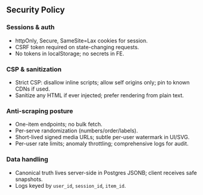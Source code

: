 ## Security Policy

### Sessions & auth
- httpOnly, Secure, SameSite=Lax cookies for session.
- CSRF token required on state-changing requests.
- No tokens in localStorage; no secrets in FE.

### CSP & sanitization
- Strict CSP: disallow inline scripts; allow self origins only; pin to known CDNs if used.
- Sanitize any HTML if ever injected; prefer rendering from plain text.

### Anti-scraping posture
- One-item endpoints; no bulk fetch.
- Per-serve randomization (numbers/order/labels).
- Short-lived signed media URLs; subtle per-user watermark in UI/SVG.
- Per-user rate limits; anomaly throttling; comprehensive logs for audit.

### Data handling
- Canonical truth lives server-side in Postgres JSONB; client receives safe snapshots.
- Logs keyed by `user_id`, `session_id`, `item_id`.
